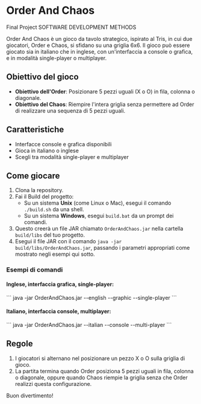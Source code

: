 # Order And Chaos
Final Project SOFTWARE DEVELOPMENT METHODS

Order And Chaos è un gioco da tavolo strategico, ispirato al Tris, in cui due giocatori, Order e Chaos, si sfidano su una griglia 6x6. Il gioco può essere giocato sia in italiano che in inglese, con un'interfaccia a console o grafica, e in modalità single-player o multiplayer.

## Obiettivo del gioco

- **Obiettivo dell'Order**: Posizionare 5 pezzi uguali (X o O) in fila, colonna o diagonale.
- **Obiettivo del Chaos**: Riempire l'intera griglia senza permettere ad Order di realizzare una sequenza di 5 pezzi uguali.

## Caratteristiche

- Interfacce console e grafica disponibili
- Gioca in italiano o inglese
- Scegli tra modalità single-player e multiplayer

## Come giocare

1. Clona la repository.
2. Fai il Build del progetto:
   - Su un sistema **Unix** (come Linux o Mac), esegui il comando `./build.sh` da una shell.
   - Su un sistema **Windows**, esegui `build.bat` da un prompt dei comandi.
3. Questo creerà un file JAR chiamato `OrderAndChaos.jar` nella cartella `build/libs` del tuo progetto.
4. Esegui il file JAR con il comando `java -jar build/libs/OrderAndChaos.jar`, passando i parametri appropriati come mostrato negli esempi qui sotto.

### Esempi di comandi

#### Inglese, interfaccia grafica, single-player:

\```
java -jar OrderAndChaos.jar --english --graphic --single-player
\```

#### Italiano, interfaccia console, multiplayer:

\```
java -jar OrderAndChaos.jar --italian --console --multi-player
\```

## Regole

1. I giocatori si alternano nel posizionare un pezzo X o O sulla griglia di gioco.
2. La partita termina quando Order posiziona 5 pezzi uguali in fila, colonna o diagonale, oppure quando Chaos riempie la griglia senza che Order realizzi questa configurazione.

Buon divertimento!

